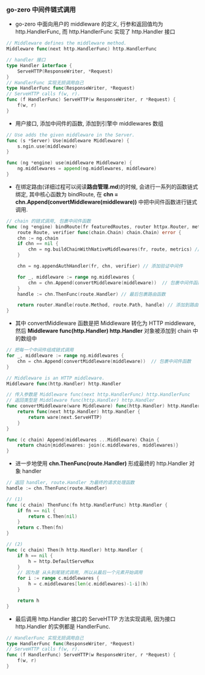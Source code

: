 ### go-zero 中间件链式调用


* go-zero 中面向用户的 middleware 的定义, 行参和返回值均为 http.HandlerFunc, 而 http.HandlerFunc 实现了 http.Handler 接口
```Go
// Middleware defines the middleware method.
Middleware func(next http.HandlerFunc) http.HandlerFunc

// handler 接口
type Handler interface {
	ServeHTTP(ResponseWriter, *Request)
}
// HandlerFunc 实现无损调用自己
type HandlerFunc func(ResponseWriter, *Request)
// ServeHTTP calls f(w, r).
func (f HandlerFunc) ServeHTTP(w ResponseWriter, r *Request) {
	f(w, r)
}
```

* 用户接口, 添加中间件的函数, 添加到引擎中 middlewares 数组
```Go
// Use adds the given middleware in the Server.
func (s *Server) Use(middleware Middleware) {
	s.ngin.use(middleware)
}

func (ng *engine) use(middleware Middleware) {
	ng.middlewares = append(ng.middlewares, middleware)
}
```

* 在绑定路由(详细过程可以阅读**路由管理.md**)的时候, 会进行一系列的函数链式绑定, 其中核心函数为 bindRoute, 在 **chn = chn.Append(convertMiddleware(middleware))** 中把中间件函数进行链式调用.
```Go
// chain 的链式调用, 包裹中间件函数
func (ng *engine) bindRoute(fr featuredRoutes, router httpx.Router, metrics *stat.Metrics,
	route Route, verifier func(chain.Chain) chain.Chain) error {
	chn := ng.chain
	if chn == nil {
		chn = ng.buildChainWithNativeMiddlewares(fr, route, metrics) // 初始化原生中间件
	}

	chn = ng.appendAuthHandler(fr, chn, verifier) // 添加验证中间件

	for _, middleware := range ng.middlewares {
		chn = chn.Append(convertMiddleware(middleware))  // 包裹中间件函数
	}
	handle := chn.ThenFunc(route.Handler) // 最后包裹路由函数

	return router.Handle(route.Method, route.Path, handle) // 添加到路由路径对应的搜索树中
}
```

* 其中 convertMiddleware 函数是把 Middleware 转化为 HTTP middleware, 然后 **Middleware func(http.Handler) http.Handler** 对象被添加到 chain 中的数组中
```Go
// 把每一个中间件组成链式调用
for _, middleware := range ng.middlewares {
    chn = chn.Append(convertMiddleware(middleware))  // 包裹中间件函数
}

// Middleware is an HTTP middleware.
Middleware func(http.Handler) http.Handler

// 传入参数是 Middleware func(next http.HandlerFunc) http.HandlerFunc
// 返回类型是 Middleware func(http.Handler) http.Handler
func convertMiddleware(ware Middleware) func(http.Handler) http.Handler {
	return func(next http.Handler) http.Handler {
		return ware(next.ServeHTTP)
	}
}

func (c chain) Append(middlewares ...Middleware) Chain {
	return chain{middlewares: join(c.middlewares, middlewares)}
}
```

* 进一步地使用 **chn.ThenFunc(route.Handler)** 形成最终的 http.Handler 对象 handler
```Go
// 返回 handler, route.Handler 为最终的请求处理函数
handle := chn.ThenFunc(route.Handler)

// (1)
func (c chain) ThenFunc(fn http.HandlerFunc) http.Handler {
	if fn == nil {
		return c.Then(nil)
	}
	return c.Then(fn)
}

// (2)
func (c chain) Then(h http.Handler) http.Handler {
	if h == nil {
		h = http.DefaultServeMux
	}
    // 因为是 从头到尾链式调用, 所以从最后一个元素开始调用
	for i := range c.middlewares {
		h = c.middlewares[len(c.middlewares)-1-i](h)
	}

	return h
}
```

* 最后调用 http.Handler 接口的 ServeHTTP 方法实现调用, 因为接口 http.Handler 的实例都是 HandlerFunc.
```Go
// HandlerFunc 实现无损调用自己
type HandlerFunc func(ResponseWriter, *Request)
// ServeHTTP calls f(w, r).
func (f HandlerFunc) ServeHTTP(w ResponseWriter, r *Request) {
	f(w, r)
}
```
